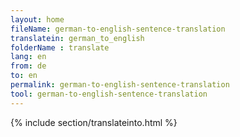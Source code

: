 ```yaml
---
layout: home
fileName: german-to-english-sentence-translation
translatein: german_to_english
folderName : translate
lang: en
from: de
to: en
permalink: german-to-english-sentence-translation
tool: german-to-english-sentence-translation
---
```

{% include section/translateinto.html %}